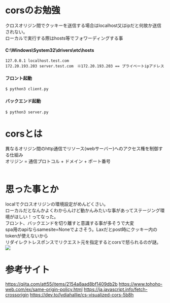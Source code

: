 # corsのお勉強

クロスオリジン間でクッキーを送信する場合はlocalhost又はipだと何故か送信されない。<br>
ローカルで実行する際はhosts等でフォワーディングする事<br>

#### C:\Windows\System32\drivers\etc\hosts
```
127.0.0.1 localhost.test.com
172.20.193.203 server.test.com　※172.20.193.203 == プライベートipアドレス
```

#### フロント起動
```
$ python3 client.py
```

#### バックエンド起動
```
$ python3 server.py
```

# corsとは
異なるオリジン間のhttp通信でリソース(webサーバー)へのアクセス権を制御する仕組み<br>
オリジン = 通信プロトコル + ドメイン + ポート番号<br>
<br>

# 思った事とか
localでクロスオリジンの環境設定がめんどくさい。<br>
ローカルだとなんかよくわからんけど動かんみたいな事があってステージング環境がほしい！ってなった。<br>
フロント、バックエンドを切り離すと意識する事が多そうで大変<br>
spa用のapiならsamesite=Noneでよさそう。Laxだとpost時にクッキー内のtokenが使えないから<br>
リダイレクトレスポンスでリクエスト元を指定するとcorsで怒られるのが謎。<br>
<img src="https://user-images.githubusercontent.com/72111956/147396385-7cf0185c-1b59-4173-8f5f-07a7c214e89b.png">

# 参考サイト
https://qiita.com/att55/items/2154a8aad8bf1409db2b
https://www.tohoho-web.com/ex/same-origin-policy.html
https://ja.javascript.info/fetch-crossorigin
https://dev.to/lydiahallie/cs-visualized-cors-5b8h
